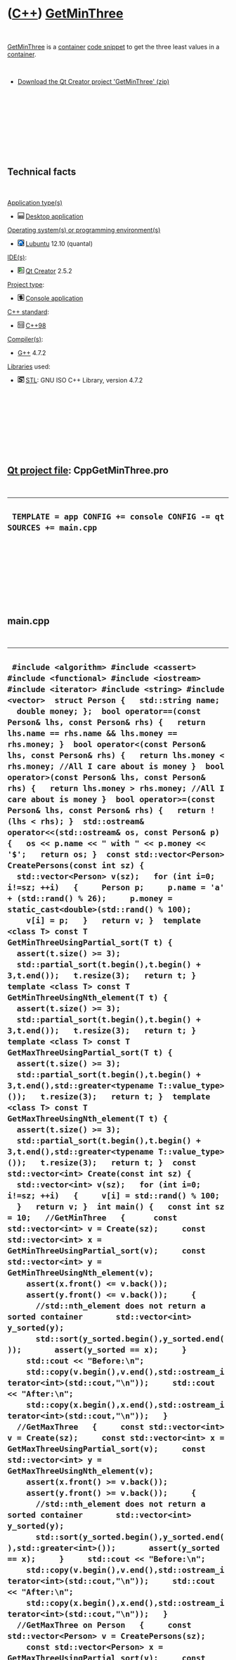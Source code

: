 



 

 

 

 

 

([C++](Cpp.htm)) [GetMinThree](CppGetMinThree.htm)
==================================================

 

[GetMinThree](CppGetMinThree.htm) is a [container](CppContainer.htm)
[code snippet](CppCodeSnippets.htm) to get the three least values in a
[container](CppContainer.htm).

 

-   [Download the Qt Creator project
    'GetMinThree' (zip)](CppGetMinThree.zip)

 

 

 

 

 

Technical facts
---------------

 

[Application type(s)](CppApplication.htm)

-   ![Desktop](PicDesktop.png) [Desktop
    application](CppDesktopApplication.htm)

[Operating system(s) or programming environment(s)](CppOs.htm)

-   ![Lubuntu](PicLubuntu.png) [Lubuntu](CppLubuntu.htm) 12.10 (quantal)

[IDE(s)](CppIde.htm):

-   ![Qt Creator](PicQtCreator.png) [Qt Creator](CppQtCreator.htm) 2.5.2

[Project type](CppQtProjectType.htm):

-   ![console](PicConsole.png) [Console
    application](CppConsoleApplication.htm)

[C++ standard](CppStandard.htm):

-   ![C++98](PicCpp98.png) [C++98](Cpp98.htm)

[Compiler(s)](CppCompiler.htm):

-   [G++](CppGpp.htm) 4.7.2

[Libraries](CppLibrary.htm) used:

-   ![STL](PicStl.png) [STL](CppStl.htm): GNU ISO C++ Library, version
    4.7.2

 

 

 

 

 

[Qt project file](CppQtProjectFile.htm): CppGetMinThree.pro
-----------------------------------------------------------

 

  ----------------------------------------------------------------------
  ` TEMPLATE = app CONFIG += console CONFIG -= qt SOURCES += main.cpp`
  ----------------------------------------------------------------------

 

 

 

 

 

main.cpp
--------

 

  ------------------------------------------------------------------------------------------------------------------------------------------------------------------------------------------------------------------------------------------------------------------------------------------------------------------------------------------------------------------------------------------------------------------------------------------------------------------------------------------------------------------------------------------------------------------------------------------------------------------------------------------------------------------------------------------------------------------------------------------------------------------------------------------------------------------------------------------------------------------------------------------------------------------------------------------------------------------------------------------------------------------------------------------------------------------------------------------------------------------------------------------------------------------------------------------------------------------------------------------------------------------------------------------------------------------------------------------------------------------------------------------------------------------------------------------------------------------------------------------------------------------------------------------------------------------------------------------------------------------------------------------------------------------------------------------------------------------------------------------------------------------------------------------------------------------------------------------------------------------------------------------------------------------------------------------------------------------------------------------------------------------------------------------------------------------------------------------------------------------------------------------------------------------------------------------------------------------------------------------------------------------------------------------------------------------------------------------------------------------------------------------------------------------------------------------------------------------------------------------------------------------------------------------------------------------------------------------------------------------------------------------------------------------------------------------------------------------------------------------------------------------------------------------------------------------------------------------------------------------------------------------------------------------------------------------------------------------------------------------------------------------------------------------------------------------------------------------------------------------------------------------------------------------------------------------------------------------------------------------------------------------------------------------------------------------------------------------------------------------------------------------------------------------------------------------------------------------------------------------------------------------------------------------------------------------------------------------------------------------------------------------------------------------------------------------------------------------------------------------------------------------------------------------------------------------------------------------------------------------------------------------------------------------------------------------------------------------------------------------------------------------------------------------------------------------------------------------------------------------------------------------------------------------------------------------------------
  ` #include <algorithm> #include <cassert> #include <functional> #include <iostream> #include <iterator> #include <string> #include <vector>  struct Person {   std::string name;   double money; };  bool operator==(const Person& lhs, const Person& rhs) {   return lhs.name == rhs.name && lhs.money == rhs.money; }  bool operator<(const Person& lhs, const Person& rhs) {   return lhs.money < rhs.money; //All I care about is money }  bool operator>(const Person& lhs, const Person& rhs) {   return lhs.money > rhs.money; //All I care about is money }  bool operator>=(const Person& lhs, const Person& rhs) {   return !(lhs < rhs); }  std::ostream& operator<<(std::ostream& os, const Person& p) {   os << p.name << " with " << p.money << '$';   return os; }  const std::vector<Person> CreatePersons(const int sz) {   std::vector<Person> v(sz);   for (int i=0; i!=sz; ++i)   {     Person p;     p.name = 'a' + (std::rand() % 26);     p.money = static_cast<double>(std::rand() % 100);     v[i] = p;   }   return v; }  template <class T> const T GetMinThreeUsingPartial_sort(T t) {   assert(t.size() >= 3);   std::partial_sort(t.begin(),t.begin() + 3,t.end());   t.resize(3);   return t; }  template <class T> const T GetMinThreeUsingNth_element(T t) {   assert(t.size() >= 3);   std::partial_sort(t.begin(),t.begin() + 3,t.end());   t.resize(3);   return t; }  template <class T> const T GetMaxThreeUsingPartial_sort(T t) {   assert(t.size() >= 3);   std::partial_sort(t.begin(),t.begin() + 3,t.end(),std::greater<typename T::value_type>());   t.resize(3);   return t; }  template <class T> const T GetMaxThreeUsingNth_element(T t) {   assert(t.size() >= 3);   std::partial_sort(t.begin(),t.begin() + 3,t.end(),std::greater<typename T::value_type>());   t.resize(3);   return t; }  const std::vector<int> Create(const int sz) {   std::vector<int> v(sz);   for (int i=0; i!=sz; ++i)   {     v[i] = std::rand() % 100;   }   return v; }  int main() {   const int sz = 10;   //GetMinThree   {      const std::vector<int> v = Create(sz);     const std::vector<int> x = GetMinThreeUsingPartial_sort(v);     const std::vector<int> y = GetMinThreeUsingNth_element(v);     assert(x.front() <= v.back());     assert(y.front() <= v.back());     {       //std::nth_element does not return a sorted container       std::vector<int> y_sorted(y);       std::sort(y_sorted.begin(),y_sorted.end());       assert(y_sorted == x);     }     std::cout << "Before:\n";     std::copy(v.begin(),v.end(),std::ostream_iterator<int>(std::cout,"\n"));     std::cout << "After:\n";     std::copy(x.begin(),x.end(),std::ostream_iterator<int>(std::cout,"\n"));   }   //GetMaxThree   {     const std::vector<int> v = Create(sz);     const std::vector<int> x = GetMaxThreeUsingPartial_sort(v);     const std::vector<int> y = GetMaxThreeUsingNth_element(v);     assert(x.front() >= v.back());     assert(y.front() >= v.back());     {       //std::nth_element does not return a sorted container       std::vector<int> y_sorted(y);       std::sort(y_sorted.begin(),y_sorted.end(),std::greater<int>());       assert(y_sorted == x);     }     std::cout << "Before:\n";     std::copy(v.begin(),v.end(),std::ostream_iterator<int>(std::cout,"\n"));     std::cout << "After:\n";     std::copy(x.begin(),x.end(),std::ostream_iterator<int>(std::cout,"\n"));   }   //GetMaxThree on Person   {     const std::vector<Person> v = CreatePersons(sz);     const std::vector<Person> x = GetMaxThreeUsingPartial_sort(v);     const std::vector<Person> y = GetMaxThreeUsingNth_element(v);     assert(x.front() >= v.back());     assert(y.front() >= v.back());     {       //std::nth_element does not return a sorted container       std::vector<Person> y_sorted(y);       std::sort(y_sorted.begin(),y_sorted.end(),std::greater<Person>());       assert(y_sorted == x);     }     std::cout << "Before:\n";     std::copy(v.begin(),v.end(),std::ostream_iterator<Person>(std::cout,"\n"));     std::cout << "After:\n";     std::copy(x.begin(),x.end(),std::ostream_iterator<Person>(std::cout,"\n"));   } }`
  ------------------------------------------------------------------------------------------------------------------------------------------------------------------------------------------------------------------------------------------------------------------------------------------------------------------------------------------------------------------------------------------------------------------------------------------------------------------------------------------------------------------------------------------------------------------------------------------------------------------------------------------------------------------------------------------------------------------------------------------------------------------------------------------------------------------------------------------------------------------------------------------------------------------------------------------------------------------------------------------------------------------------------------------------------------------------------------------------------------------------------------------------------------------------------------------------------------------------------------------------------------------------------------------------------------------------------------------------------------------------------------------------------------------------------------------------------------------------------------------------------------------------------------------------------------------------------------------------------------------------------------------------------------------------------------------------------------------------------------------------------------------------------------------------------------------------------------------------------------------------------------------------------------------------------------------------------------------------------------------------------------------------------------------------------------------------------------------------------------------------------------------------------------------------------------------------------------------------------------------------------------------------------------------------------------------------------------------------------------------------------------------------------------------------------------------------------------------------------------------------------------------------------------------------------------------------------------------------------------------------------------------------------------------------------------------------------------------------------------------------------------------------------------------------------------------------------------------------------------------------------------------------------------------------------------------------------------------------------------------------------------------------------------------------------------------------------------------------------------------------------------------------------------------------------------------------------------------------------------------------------------------------------------------------------------------------------------------------------------------------------------------------------------------------------------------------------------------------------------------------------------------------------------------------------------------------------------------------------------------------------------------------------------------------------------------------------------------------------------------------------------------------------------------------------------------------------------------------------------------------------------------------------------------------------------------------------------------------------------------------------------------------------------------------------------------------------------------------------------------------------------------------------------------------------------------------------

 

Screen output:

 

  -----------------------------------------------------------------------------------------------------------------------------------------------------------------------------------------------------------------------------------------------------------------------------
  ` Before: 83 86 77 15 93 35 86 92 49 21 After: 15 21 35 Before: 62 27 90 59 63 26 40 26 72 36 After: 90 72 63 Before: h with 68$ d with 29$ q with 30$ c with 23$ x with 35$ j with 2$ o with 58$ f with 67$ x with 56$ j with 42$ After: h with 68$ f with 67$ o with 58$`
  -----------------------------------------------------------------------------------------------------------------------------------------------------------------------------------------------------------------------------------------------------------------------------

 

 

 

 

 





 

[![Valid XHTML 1.0 Strict](valid-xhtml10.png){width="88"
height="31"}](http://validator.w3.org/check?uri=referer)

This page has been created by the [tool](Tools.htm)
[CodeToHtml](ToolCodeToHtml.htm)

